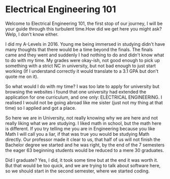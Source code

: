 # Electrical Engineering 101

Welcome to Electrical Engineering 101, the first stop of our journey, I will be your guide through this turbulent time.How did we get here you might ask? Welp, I don't know either.

I did my A-Levels in 2016. Young me being immersed in studying didn't have many thoughts that there would be a time beyond the finals. The finals came and they went and suddenly I had nothing to do and didn't know what to do with my time.
My grades were okay-ish, not good enough to pick up something with a strict NC in university, but not bad enough to just start working (If I understand correctly it would translate to a 3.1 GPA but don't quote me on it).

So what would I do with my time? I was too late to apply for university but browsing the websites i found that one university had extended the application for one curriculum, and one only: ELECTRICAL ENGINEERING. I realised I would not be going abroad like me sister (just not my thing at that time) so I applied and got a place.

So here we are in University, not really knowing why we are here and not really liking what we are studying. I liked math in school, but the math here is different. If you try telling me you are in Engineering because you like Math I will call you a liar, if that was true you would be studying Math directly.
Our professor made it clear to us, that half of us will not finish the Bachelor degree we started and he was right, by the end of the 7 semesters the eager 63 beginning students would be reduced to a mere 30 graduates.

Did I graduate? Yes, I did, it took some time but at the end it was worth it. But that would be too quick, and we are trying to talk about software here, so we should start in the second semester, where we started coding.
